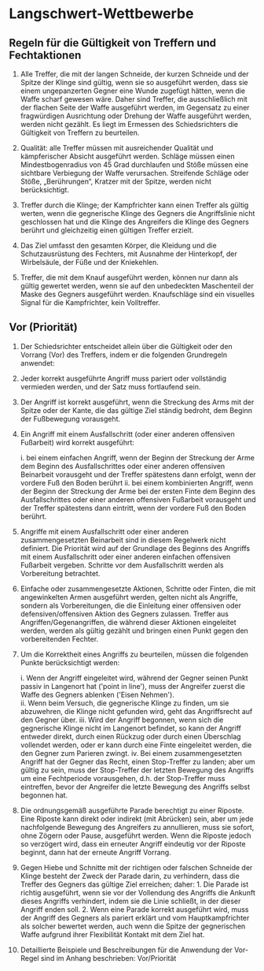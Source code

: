 # Langschwert-Wettbewerbe

##  Regeln für die Gültigkeit von Treffern und Fechtaktionen

1.  Alle Treffer, die mit der langen Schneide, der kurzen Schneide und der Spitze der Klinge
    sind gültig, wenn sie so ausgeführt werden, dass sie einem ungepanzerten Gegner eine Wunde
    zugefügt hätten, wenn die Waffe scharf gewesen wäre. Daher sind Treffer, die ausschließlich
    mit der flachen Seite der Waffe ausgeführt werden, im Gegensatz zu einer fragwürdigen Ausrichtung
    oder Drehung der Waffe ausgeführt werden, werden nicht gezählt. Es liegt im Ermessen des Schiedsrichters
    die Gültigkeit von Treffern zu beurteilen.
   
2.  Qualität: alle Treffer müssen mit ausreichender Qualität und kämpferischer Absicht ausgeführt werden. Schläge
    müssen einen Mindestbogenradius von 45 Grad durchlaufen und Stöße müssen eine sichtbare Verbiegung
    der Waffe verursachen. Streifende Schläge oder Stöße, „Berührungen“, Kratzer mit der Spitze, werden
    nicht berücksichtigt.   

3.  Treffer durch die Klinge; der Kampfrichter kann einen Treffer als gültig werten, wenn die gegnerische
    Klinge des Gegners die Angriffslinie nicht geschlossen hat und die Klinge des Angreifers die Klinge
    des Gegners berührt und gleichzeitig einen gültigen Treffer erzielt.

4.  Das Ziel umfasst den gesamten Körper, die Kleidung und die Schutzausrüstung des Fechters, mit Ausnahme
    der Hinterkopf, der Wirbelsäule, der Füße und der Kniekehlen.

5.  Treffer, die mit dem Knauf ausgeführt werden, können nur dann als gültig gewertet werden, wenn sie auf
    den unbedeckten Maschenteil der Maske des Gegners ausgeführt werden. Knaufschläge sind ein visuelles
    Signal für die Kampfrichter, kein Volltreffer.


##  Vor (Priorität)

1.	Der Schiedsrichter entscheidet allein über die Gültigkeit oder den Vorrang (Vor) des Treffers, indem
    er die folgenden Grundregeln anwendet:

2.	Jeder korrekt ausgeführte Angriff muss pariert oder vollständig vermieden werden, und der Satz muss
    fortlaufend sein.

3.	Der Angriff ist korrekt ausgeführt, wenn die Streckung des Arms mit der Spitze oder der Kante, die das
    gültige Ziel ständig bedroht, dem Beginn der Fußbewegung vorausgeht.

4.	Ein Angriff mit einem Ausfallschritt (oder einer anderen offensiven Fußarbeit) wird korrekt ausgeführt:

    i. bei einem einfachen Angriff, wenn der Beginn der Streckung der Arme dem Beginn des Ausfallschrittes
       oder einer anderen offensiven Beinarbeit vorausgeht und der Treffer spätestens dann erfolgt, wenn
       der vordere Fuß den Boden berührt
    ii. bei einem kombinierten Angriff, wenn der Beginn der Streckung der Arme bei der ersten Finte dem
        Beginn des Ausfallschrittes oder einer anderen offensiven Fußarbeit vorausgeht und der Treffer
        spätestens dann eintritt, wenn der vordere Fuß den Boden berührt.

5.	Angriffe mit einem Ausfallschritt oder einer anderen zusammengesetzten Beinarbeit sind in diesem
    Regelwerk nicht definiert. Die Priorität wird auf der Grundlage des Beginns des Angriffs mit einem
    Ausfallschritt oder einer anderen einfachen offensiven Fußarbeit vergeben. Schritte vor dem Ausfallschritt
    werden als Vorbereitung betrachtet.

6.	Einfache oder zusammengesetzte Aktionen, Schritte oder Finten, die mit angewinkelten Armen ausgeführt
    werden, gelten nicht als Angriffe, sondern als Vorbereitungen, die die Einleitung einer offensiven
    oder defensiven/offensiven Aktion des Gegners zulassen. Treffer aus Angriffen/Gegenangriffen, die
    während dieser Aktionen eingeleitet werden, werden als gültig gezählt und bringen einen Punkt gegen
    den vorbereitenden Fechter.

7.	Um die Korrektheit eines Angriffs zu beurteilen, müssen die folgenden Punkte berücksichtigt werden:

    i.	Wenn der Angriff eingeleitet wird, während der Gegner seinen Punkt passiv in Langenort hat
        ('point in line'), muss der Angreifer zuerst die Waffe des Gegners ablenken ('Eisen Nehmen').    
    ii.	Wenn beim Versuch, die gegnerische Klinge zu finden, um sie abzuwehren, die Klinge nicht gefunden
        wird, geht das Angriffsrecht auf den Gegner über.
    iii. Wird der Angriff begonnen, wenn sich die gegnerische Klinge nicht im Langenort befindet, so
        kann der Angriff entweder direkt, durch einen Rückzug oder durch einen Überschlag vollendet werden,
        oder er kann durch eine Finte eingeleitet werden, die den Gegner zum Parieren zwingt.
    iv.	Bei einem zusammengesetzten Angriff hat der Gegner das Recht, einen Stop-Treffer zu landen;
        aber um gültig zu sein, muss der Stop-Treffer der letzten Bewegung des Angriffs um eine Fechtperiode
        vorausgehen, d.h. der Stop-Treffer muss eintreffen, bevor der Angreifer die letzte Bewegung des
        Angriffs selbst begonnen hat.

8.	Die ordnungsgemäß ausgeführte Parade berechtigt zu einer Riposte. Eine Riposte kann direkt oder
    indirekt (mit Abrücken) sein, aber um jede nachfolgende Bewegung des Angreifers zu annullieren,
    muss sie sofort, ohne Zögern oder Pause, ausgeführt werden. Wenn die Riposte jedoch so verzögert 
    wird, dass ein erneuter Angriff eindeutig vor der Riposte beginnt, dann hat der erneute Angriff Vorrang.

9.	Gegen Hiebe und Schnitte mit der richtigen oder falschen Schneide der Klinge besteht der Zweck der
    Parade darin, zu verhindern, dass die Treffer des Gegners das gültige Ziel erreichen; daher: 1. Die Parade
    ist richtig ausgeführt, wenn sie vor der Vollendung des Angriffs die Ankunft dieses Angriffs verhindert,
    indem sie die Linie schließt, in der dieser Angriff enden soll. 2. Wenn eine Parade korrekt ausgeführt wird,
    muss der Angriff des Gegners als pariert erklärt und vom Hauptkampfrichter als solcher bewertet werden,
    auch wenn die Spitze der gegnerischen Waffe aufgrund ihrer Flexibilität Kontakt mit dem Ziel hat.

10.	Detaillierte Beispiele und Beschreibungen für die Anwendung der Vor-Regel sind im Anhang beschrieben: Vor/Priorität

